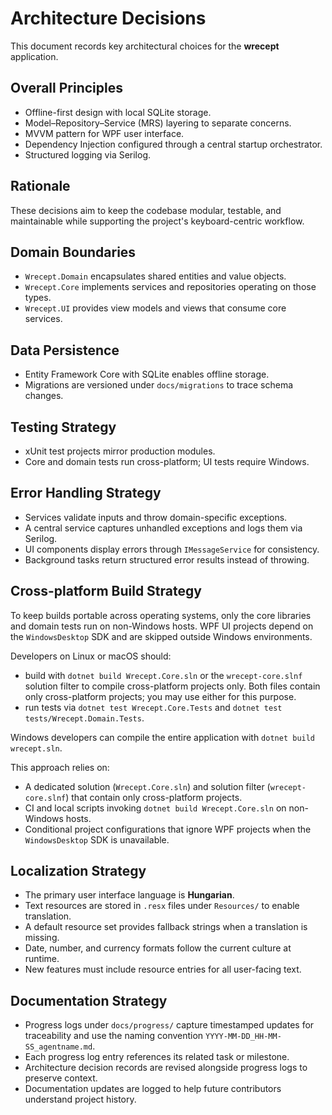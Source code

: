 # Architecture Decisions

This document records key architectural choices for the **wrecept** application.

## Overall Principles
- Offline-first design with local SQLite storage.
- Model–Repository–Service (MRS) layering to separate concerns.
- MVVM pattern for WPF user interface.
- Dependency Injection configured through a central startup orchestrator.
- Structured logging via Serilog.

## Rationale
These decisions aim to keep the codebase modular, testable, and maintainable while supporting the project's keyboard-centric workflow.

## Domain Boundaries
- `Wrecept.Domain` encapsulates shared entities and value objects.
- `Wrecept.Core` implements services and repositories operating on those types.
- `Wrecept.UI` provides view models and views that consume core services.

## Data Persistence
- Entity Framework Core with SQLite enables offline storage.
- Migrations are versioned under `docs/migrations` to trace schema changes.

## Testing Strategy
- xUnit test projects mirror production modules.
- Core and domain tests run cross-platform; UI tests require Windows.

## Error Handling Strategy
- Services validate inputs and throw domain-specific exceptions.
- A central service captures unhandled exceptions and logs them via Serilog.
- UI components display errors through `IMessageService` for consistency.
- Background tasks return structured error results instead of throwing.

## Cross-platform Build Strategy
To keep builds portable across operating systems, only the core libraries and domain tests run on non-Windows hosts. WPF UI projects depend on the `WindowsDesktop` SDK and are skipped outside Windows environments.

Developers on Linux or macOS should:

- build with `dotnet build Wrecept.Core.sln` or the `wrecept-core.slnf` solution filter to compile cross-platform projects only. Both files contain only cross-platform projects; you may use either for this purpose.
- run tests via `dotnet test Wrecept.Core.Tests` and `dotnet test tests/Wrecept.Domain.Tests`.

Windows developers can compile the entire application with `dotnet build wrecept.sln`.

This approach relies on:

- A dedicated solution (`Wrecept.Core.sln`) and solution filter (`wrecept-core.slnf`) that contain only cross-platform projects.
- CI and local scripts invoking `dotnet build Wrecept.Core.sln` on non-Windows hosts.
- Conditional project configurations that ignore WPF projects when the `WindowsDesktop` SDK is unavailable.
## Localization Strategy
- The primary user interface language is **Hungarian**.
- Text resources are stored in `.resx` files under `Resources/` to enable translation.
- A default resource set provides fallback strings when a translation is missing.
- Date, number, and currency formats follow the current culture at runtime.
- New features must include resource entries for all user-facing text.

## Documentation Strategy
- Progress logs under `docs/progress/` capture timestamped updates for traceability and use the naming convention `YYYY-MM-DD_HH-MM-SS_agentname.md`.
- Each progress log entry references its related task or milestone.
- Architecture decision records are revised alongside progress logs to preserve context.
- Documentation updates are logged to help future contributors understand project history.
